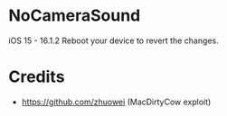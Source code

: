 # NoCameraSound

iOS 15 - 16.1.2
Reboot your device to revert the changes.

# Credits
- https://github.com/zhuowei (MacDirtyCow exploit)

